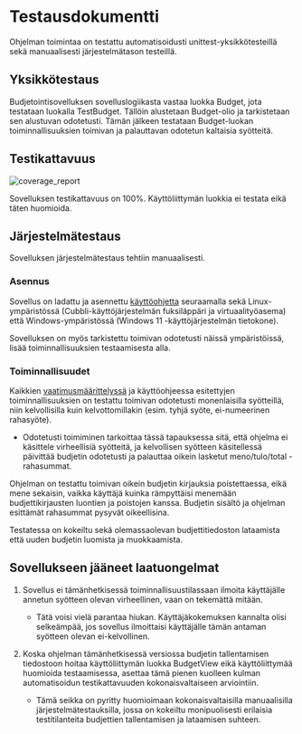 # Testausdokumentti

Ohjelman toimintaa on testattu automatisoidusti unittest-yksikkötesteillä sekä manuaalisesti järjestelmätason testeillä.

## Yksikkötestaus

Budjetointisovelluksen sovelluslogiikasta vastaa luokka Budget, jota testataan luokalla TestBudget. Tällöin alustetaan Budget-olio ja tarkistetaan sen alustuvan odotetusti. Tämän jälkeen testataan Budget-luokan toiminnallisuuksien toimivan ja palauttavan odotetun kaltaisia syötteitä.

## Testikattavuus

![coverage_report](https://github.com/kuosaton/ot-harjoitustyo/assets/120479105/7b929ebd-8295-4a6c-bd04-86b436c651c5)

Sovelluksen testikattavuus on 100%. Käyttöliittymän luokkia ei testata eikä täten huomioida.

## Järjestelmätestaus

Sovelluksen järjestelmätestaus tehtiin manuaalisesti.

### Asennus

Sovellus on ladattu ja asennettu [käyttöohjetta](kayttoohje.md) seuraamalla sekä Linux-ympäristössä (Cubbli-käyttöjärjestelmän fuksiläppäri ja virtuaalityöasema) että Windows-ympäristössä (Windows 11 -käyttöjärjestelmän tietokone). 

Sovelluksen on myös tarkistettu toimivan odotetusti näissä ympäristöissä, lisää toiminnallisuuksien testaamisesta alla.

### Toiminnallisuudet

Kaikkien [vaatimusmäärittelyssä](vaatimusmaarittely.md) ja käyttöohjeessa esitettyjen toiminnallisuuksien on testattu toimivan odotetusti monenlaisilla syötteillä, niin kelvollisilla kuin kelvottomillakin (esim. tyhjä syöte, ei-numeerinen rahasyöte). 

- Odotetusti toimiminen tarkoittaa tässä tapauksessa sitä, että ohjelma ei käsittele virheellisiä syötteitä, ja kelvollisen syötteen käsitellessä päivittää budjetin odotetusti ja palauttaa oikein lasketut    meno/tulo/total -rahasummat. 

Ohjelman on testattu toimivan oikein budjetin kirjauksia poistettaessa, eikä mene sekaisin, vaikka käyttäjä kuinka rämpyttäisi menemään budjettikirjausten luontien ja poistojen kanssa. Budjetin sisältö ja ohjelman esittämät rahasummat pysyvät oikeellisina.

Testatessa on kokeiltu sekä olemassaolevan budjettitiedoston lataamista että uuden budjetin luomista ja muokkaamista.

## Sovellukseen jääneet laatuongelmat

1. Sovellus ei tämänhetkisessä toiminnallisuustilassaan ilmoita käyttäjälle annetun syötteen olevan virheellinen, vaan on tekemättä mitään.
   - Tätä voisi vielä parantaa hiukan. Käyttäjäkokemuksen kannalta olisi selkeämpää, jos sovellus ilmoittaisi käyttäjälle tämän antaman syötteen olevan ei-kelvollinen.

2. Koska ohjelman tämänhetkisessä versiossa budjetin tallentamisen tiedostoon hoitaa käyttöliittymän luokka BudgetView eikä käyttöliittymää huomioida testaamisessa, asettaa tämä pienen kuolleen kulman
   automatisoidun testikattavuuden kokonaisvaltaiseen arviointiin.
   - Tämä seikka on pyritty huomioimaan kokonaisvaltaisilla manuaalisilla järjestelmätestauksilla, jossa on kokeiltu monipuolisesti erilaisia testitilanteita budjettien tallentamisen ja lataamisen suhteen.
